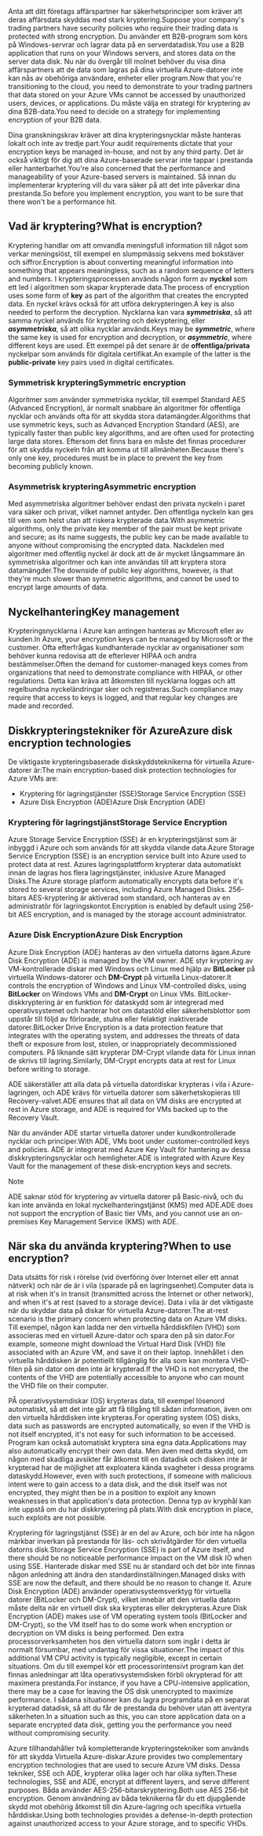 <span data-ttu-id="74c16-101">Anta att ditt företags affärspartner har säkerhetsprinciper som kräver att deras affärsdata skyddas med stark kryptering.</span><span class="sxs-lookup"><span data-stu-id="74c16-101">Suppose your company's trading partners have security policies who require their trading data is protected with strong encryption.</span></span> <span data-ttu-id="74c16-102">Du använder ett B2B-program som körs på Windows-servrar och lagrar data på en serverdatadisk.</span><span class="sxs-lookup"><span data-stu-id="74c16-102">You use a B2B application that runs on your Windows servers, and stores data on the server data disk.</span></span> <span data-ttu-id="74c16-103">Nu när du övergår till molnet behöver du visa dina affärspartners att de data som lagras på dina virtuella Azure-datorer inte kan nås av obehöriga användare, enheter eller program.</span><span class="sxs-lookup"><span data-stu-id="74c16-103">Now that you're transitioning to the cloud, you need to demonstrate to your trading partners that data stored on your Azure VMs cannot be accessed by unauthorized users, devices, or applications.</span></span> <span data-ttu-id="74c16-104">Du måste välja en strategi för kryptering av dina B2B-data.</span><span class="sxs-lookup"><span data-stu-id="74c16-104">You need to decide on a strategy for implementing encryption of your B2B data.</span></span>

<span data-ttu-id="74c16-105">Dina granskningskrav kräver att dina krypteringsnycklar måste hanteras lokalt och inte av tredje part.</span><span class="sxs-lookup"><span data-stu-id="74c16-105">Your audit requirements dictate that your encryption keys be managed in-house, and not by any third party.</span></span> <span data-ttu-id="74c16-106">Det är också viktigt för dig att dina Azure-baserade servrar inte tappar i prestanda eller hanterbarhet.</span><span class="sxs-lookup"><span data-stu-id="74c16-106">You're also concerned that the performance and manageability of your Azure-based servers is maintained.</span></span> <span data-ttu-id="74c16-107">Så innan du implementerar kryptering vill du vara säker på att det inte påverkar dina prestanda.</span><span class="sxs-lookup"><span data-stu-id="74c16-107">So before you implement encryption, you want to be sure that there won't be a performance hit.</span></span>

## <a name="what-is-encryption"></a><span data-ttu-id="74c16-108">Vad är kryptering?</span><span class="sxs-lookup"><span data-stu-id="74c16-108">What is encryption?</span></span>

<span data-ttu-id="74c16-109">Kryptering handlar om att omvandla meningsfull information till något som verkar meningslöst, till exempel en slumpmässig sekvens med bokstäver och siffror.</span><span class="sxs-lookup"><span data-stu-id="74c16-109">Encryption is about converting meaningful information into something that appears meaningless, such as a random sequence of letters and numbers.</span></span> <span data-ttu-id="74c16-110">I krypteringsprocessen används någon form av **nyckel** som ett led i algoritmen som skapar krypterade data.</span><span class="sxs-lookup"><span data-stu-id="74c16-110">The process of encryption uses some form of **key** as part of the algorithm that creates the encrypted data.</span></span> <span data-ttu-id="74c16-111">En nyckel krävs också för att utföra dekrypteringen.</span><span class="sxs-lookup"><span data-stu-id="74c16-111">A key is also needed to perform the decryption.</span></span> <span data-ttu-id="74c16-112">Nycklarna kan vara **_symmetriska_**, så att samma nyckel används för kryptering och dekryptering, eller **_asymmetriska_**, så att olika nycklar används.</span><span class="sxs-lookup"><span data-stu-id="74c16-112">Keys may be **_symmetric_**, where the same key is used for encryption and decryption, or **_asymmetric_**, where different keys are used.</span></span> <span data-ttu-id="74c16-113">Ett exempel på det senare är de **offentliga/privata** nyckelpar som används för digitala certifikat.</span><span class="sxs-lookup"><span data-stu-id="74c16-113">An example of the latter is the **public-private** key pairs used in digital certificates.</span></span>

### <a name="symmetric-encryption"></a><span data-ttu-id="74c16-114">Symmetrisk kryptering</span><span class="sxs-lookup"><span data-stu-id="74c16-114">Symmetric encryption</span></span>

<span data-ttu-id="74c16-115">Algoritmer som använder symmetriska nycklar, till exempel Standard AES (Advanced Encryption), är normalt snabbare än algoritmer för offentliga nycklar och används ofta för att skydda stora datamängder.</span><span class="sxs-lookup"><span data-stu-id="74c16-115">Algorithms that use symmetric keys, such as Advanced Encryption Standard (AES), are typically faster than public key algorithms, and are often used for protecting large data stores.</span></span> <span data-ttu-id="74c16-116">Eftersom det finns bara en måste det finnas procedurer för att skydda nyckeln från att komma ut till allmänheten.</span><span class="sxs-lookup"><span data-stu-id="74c16-116">Because there's only one key, procedures must be in place to prevent the key from becoming publicly known.</span></span>

### <a name="asymmetric-encryption"></a><span data-ttu-id="74c16-117">Asymmetrisk kryptering</span><span class="sxs-lookup"><span data-stu-id="74c16-117">Asymmetric encryption</span></span>

<span data-ttu-id="74c16-118">Med asymmetriska algoritmer behöver endast den privata nyckeln i paret vara säker och privat, vilket namnet antyder. Den offentliga nyckeln kan ges till vem som helst utan att riskera krypterade data.</span><span class="sxs-lookup"><span data-stu-id="74c16-118">With asymmetric algorithms, only the private key member of the pair must be kept private and secure; as its name suggests, the public key can be made available to anyone without compromising the encrypted data.</span></span> <span data-ttu-id="74c16-119">Nackdelen med algoritmer med offentlig nyckel är dock att de är mycket långsammare än symmetriska algoritmer och kan inte användas till att kryptera stora datamängder.</span><span class="sxs-lookup"><span data-stu-id="74c16-119">The downside of public key algorithms, however, is that they're much slower than symmetric algorithms, and cannot be used to encrypt large amounts of data.</span></span>

## <a name="key-management"></a><span data-ttu-id="74c16-120">Nyckelhantering</span><span class="sxs-lookup"><span data-stu-id="74c16-120">Key management</span></span>

<span data-ttu-id="74c16-121">Krypteringsnycklarna i Azure kan antingen hanteras av Microsoft eller av kunden.</span><span class="sxs-lookup"><span data-stu-id="74c16-121">In Azure, your encryption keys can be managed by Microsoft or the customer.</span></span> <span data-ttu-id="74c16-122">Ofta efterfrågas kundhanterade nycklar av organisationer som behöver kunna redovisa att de efterlever HIPAA och andra bestämmelser.</span><span class="sxs-lookup"><span data-stu-id="74c16-122">Often the demand for customer-managed keys comes from organizations that need to demonstrate compliance with HIPAA, or other regulations.</span></span> <span data-ttu-id="74c16-123">Detta kan kräva att åtkomsten till nycklarna loggas och att regelbundna nyckeländringar sker och registreras.</span><span class="sxs-lookup"><span data-stu-id="74c16-123">Such compliance may require that access to keys is logged, and that regular key changes are made and recorded.</span></span>

## <a name="azure-disk-encryption-technologies"></a><span data-ttu-id="74c16-124">Diskkrypteringstekniker för Azure</span><span class="sxs-lookup"><span data-stu-id="74c16-124">Azure disk encryption technologies</span></span>

<span data-ttu-id="74c16-125">De viktigaste krypteringsbaserade diskskyddsteknikerna för virtuella Azure-datorer är:</span><span class="sxs-lookup"><span data-stu-id="74c16-125">The main encryption-based disk protection technologies for Azure VMs are:</span></span>

- <span data-ttu-id="74c16-126">Kryptering för lagringstjänster (SSE)</span><span class="sxs-lookup"><span data-stu-id="74c16-126">Storage Service Encryption (SSE)</span></span>
- <span data-ttu-id="74c16-127">Azure Disk Encryption (ADE)</span><span class="sxs-lookup"><span data-stu-id="74c16-127">Azure Disk Encryption (ADE)</span></span>

### <a name="storage-service-encryption"></a><span data-ttu-id="74c16-128">Kryptering för lagringstjänst</span><span class="sxs-lookup"><span data-stu-id="74c16-128">Storage Service Encryption</span></span>

<span data-ttu-id="74c16-129">Azure Storage Service Encryption (SSE) är en krypteringstjänst som är inbyggd i Azure och som används för att skydda vilande data.</span><span class="sxs-lookup"><span data-stu-id="74c16-129">Azure Storage Service Encryption (SSE) is an encryption service built into Azure used to protect data at rest.</span></span> <span data-ttu-id="74c16-130">Azures lagringsplattform krypterar data automatiskt innan de lagras hos flera lagringstjänster, inklusive Azure Managed Disks.</span><span class="sxs-lookup"><span data-stu-id="74c16-130">The Azure storage platform automatically encrypts data before it's stored to several storage services, including Azure Managed Disks.</span></span> <span data-ttu-id="74c16-131">256-bitars AES-kryptering är aktiverad som standard, och hanteras av en administratör för lagringskontot.</span><span class="sxs-lookup"><span data-stu-id="74c16-131">Encryption is enabled by default using 256-bit AES encryption, and is managed by the storage account administrator.</span></span>

### <a name="azure-disk-encryption"></a><span data-ttu-id="74c16-132">Azure Disk Encryption</span><span class="sxs-lookup"><span data-stu-id="74c16-132">Azure Disk Encryption</span></span>

<span data-ttu-id="74c16-133">Azure Disk Encryption (ADE) hanteras av den virtuella datorns ägare.</span><span class="sxs-lookup"><span data-stu-id="74c16-133">Azure Disk Encryption (ADE) is managed by the VM owner.</span></span> <span data-ttu-id="74c16-134">ADE styr kryptering av VM-kontrollerade diskar med Windows och Linux med hjälp av **BitLocker** på virtuella Windows-datorer och **DM-Crypt** på virtuella Linux-datorer.</span><span class="sxs-lookup"><span data-stu-id="74c16-134">It controls the encryption of Windows and Linux VM-controlled disks, using **BitLocker** on Windows VMs and **DM-Crypt** on Linux VMs.</span></span> <span data-ttu-id="74c16-135">BitLocker-diskkryptering är en funktion för dataskydd som är integrerad med operativsystemet och hanterar hot om datastöld eller säkerhetsblottor som uppstår till följd av förlorade, stulna eller felaktigt inaktiverade datorer.</span><span class="sxs-lookup"><span data-stu-id="74c16-135">BitLocker Drive Encryption is a data protection feature that integrates with the operating system, and addresses the threats of data theft or exposure from lost, stolen, or inappropriately decommissioned computers.</span></span> <span data-ttu-id="74c16-136">På liknande sätt krypterar DM-Crypt vilande data för Linux innan de skrivs till lagring.</span><span class="sxs-lookup"><span data-stu-id="74c16-136">Similarly, DM-Crypt encrypts data at rest for Linux before writing to storage.</span></span>

<span data-ttu-id="74c16-137">ADE säkerställer att alla data på virtuella datordiskar krypteras i vila i Azure-lagringen, och ADE krävs för virtuella datorer som säkerhetskopieras till Recovery-valvet.</span><span class="sxs-lookup"><span data-stu-id="74c16-137">ADE ensures that all data on VM disks are encrypted at rest in Azure storage, and ADE is required for VMs backed up to the Recovery Vault.</span></span>

<span data-ttu-id="74c16-138">När du använder ADE startar virtuella datorer under kundkontrollerade nycklar och principer.</span><span class="sxs-lookup"><span data-stu-id="74c16-138">With ADE, VMs boot under customer-controlled keys and policies.</span></span> <span data-ttu-id="74c16-139">ADE är integrerat med Azure Key Vault för hantering av dessa diskkrypteringsnycklar och hemligheter.</span><span class="sxs-lookup"><span data-stu-id="74c16-139">ADE is integrated with Azure Key Vault for the management of these disk-encryption keys and secrets.</span></span>

> [!NOTE] 
> <span data-ttu-id="74c16-140">ADE saknar stöd för kryptering av virtuella datorer på Basic-nivå, och du kan inte använda en lokal nyckelhanteringstjänst (KMS) med ADE.</span><span class="sxs-lookup"><span data-stu-id="74c16-140">ADE does not support the encryption of Basic tier VMs, and you cannot use an on-premises Key Management Service (KMS) with ADE.</span></span>

## <a name="when-to-use-encryption"></a><span data-ttu-id="74c16-141">När ska du använda kryptering?</span><span class="sxs-lookup"><span data-stu-id="74c16-141">When to use encryption?</span></span>

<span data-ttu-id="74c16-142">Data utsätts för risk i rörelse (vid överföring över Internet eller ett annat nätverk) och när de är i vila (sparade på en lagringsenhet).</span><span class="sxs-lookup"><span data-stu-id="74c16-142">Computer data is at risk when it's in transit (transmitted across the Internet or other network), and when it's at rest (saved to a storage device).</span></span> <span data-ttu-id="74c16-143">Data i vila är det viktigaste när du skyddar data på diskar för virtuella Azure-datorer.</span><span class="sxs-lookup"><span data-stu-id="74c16-143">The at-rest scenario is the primary concern when protecting data on Azure VM disks.</span></span> <span data-ttu-id="74c16-144">Till exempel, någon kan ladda ner den virtuella hårddiskfilen (VHD) som associeras med en virtuell Azure-dator och spara den på sin dator.</span><span class="sxs-lookup"><span data-stu-id="74c16-144">For example, someone might download the Virtual Hard Disk (VHD) file associated with an Azure VM, and save it on their laptop.</span></span> <span data-ttu-id="74c16-145">Innehållet i den virtuella hårddisken är potentiellt tillgänglig för alla som kan montera VHD-filen på sin dator om den inte är krypterad.</span><span class="sxs-lookup"><span data-stu-id="74c16-145">If the VHD is not encrypted, the contents of the VHD are potentially accessible to anyone who can mount the VHD file on their computer.</span></span>

<span data-ttu-id="74c16-146">PÅ operativsystemdiskar (OS) krypteras data, till exempel lösenord automatiskt, så att det inte går att få tillgång till sådan information, även om den virtuella hårddisken inte krypteras.</span><span class="sxs-lookup"><span data-stu-id="74c16-146">For operating system (OS) disks, data such as passwords are encrypted automatically, so even if the VHD is not itself encrypted, it's not easy for such information to be accessed.</span></span> <span data-ttu-id="74c16-147">Program kan också automatiskt kryptera sina egna data.</span><span class="sxs-lookup"><span data-stu-id="74c16-147">Applications may also automatically encrypt their own data.</span></span> <span data-ttu-id="74c16-148">Men även med detta skydd, om någon med skadliga avsikter får åtkomst till en datadisk och disken inte är krypterad har de möjlighet att exploatera kända svagheter i dessa programs dataskydd.</span><span class="sxs-lookup"><span data-stu-id="74c16-148">However, even with such protections, if someone with malicious intent were to gain access to a data disk, and the disk itself was not encrypted, they might then be in a position to exploit any known weaknesses in that application's data protection.</span></span> <span data-ttu-id="74c16-149">Denna typ av kryphål kan inte uppstå om du har diskkryptering på plats.</span><span class="sxs-lookup"><span data-stu-id="74c16-149">With disk encryption in place, such exploits are not possible.</span></span>

<span data-ttu-id="74c16-150">Kryptering för lagringstjänst (SSE) är en del av Azure, och bör inte ha någon märkbar inverkan på prestanda för läs- och skrivåtgärder för den virtuella datorns disk.</span><span class="sxs-lookup"><span data-stu-id="74c16-150">Storage Service Encryption (SSE) is part of Azure itself, and there should be no noticeable performance impact on the VM disk IO when using SSE.</span></span> <span data-ttu-id="74c16-151">Hanterade diskar med SSE nu är standard och det bör inte finnas någon anledning att ändra den standardinställningen.</span><span class="sxs-lookup"><span data-stu-id="74c16-151">Managed disks with SSE are now the default, and there should be no reason to change it.</span></span> <span data-ttu-id="74c16-152">Azure Disk Encryption (ADE) använder operativsystemsverktyg för virtuella datorer (BitLocker och DM-Crypt), vilket innebär att den virtuella datorn måste delta när en virtuell disk ska krypteras eller dekrypteras.</span><span class="sxs-lookup"><span data-stu-id="74c16-152">Azure Disk Encryption (ADE) makes use of VM operating system tools (BitLocker and DM-Crypt), so the VM itself has to do some work when encryption or decryption on VM disks is being performed.</span></span> <span data-ttu-id="74c16-153">Den extra processorverksamheten hos den virtuella datorn som ingår i detta är normalt försumbar, med undantag för vissa situationer.</span><span class="sxs-lookup"><span data-stu-id="74c16-153">The impact of this additional VM CPU activity is typically negligible, except in certain situations.</span></span> <span data-ttu-id="74c16-154">Om du till exempel kör ett processorintensivt program kan det finnas anledningar att låta operativsystemdisken förbli okrypterad för att maximera prestanda.</span><span class="sxs-lookup"><span data-stu-id="74c16-154">For instance, if you have a CPU-intensive application, there may be a case for leaving the OS disk unencrypted to maximize performance.</span></span> <span data-ttu-id="74c16-155">I sådana situationer kan du lagra programdata på en separat krypterad datadisk, så att du får de prestanda du behöver utan att äventyra säkerheten.</span><span class="sxs-lookup"><span data-stu-id="74c16-155">In a situation such as this, you can store application data on a separate encrypted data disk, getting you the performance you need without compromising security.</span></span>

<span data-ttu-id="74c16-156">Azure tillhandahåller två kompletterande krypteringstekniker som används för att skydda Virtuella Azure-diskar.</span><span class="sxs-lookup"><span data-stu-id="74c16-156">Azure provides two complementary encryption technologies that are used to secure Azure VM disks.</span></span> <span data-ttu-id="74c16-157">Dessa tekniker, SSE och ADE, krypterar olika lager och har olika syften.</span><span class="sxs-lookup"><span data-stu-id="74c16-157">These technologies, SSE and ADE, encrypt at different layers, and serve different purposes.</span></span> <span data-ttu-id="74c16-158">Båda använder AES-256-bitarskryptering.</span><span class="sxs-lookup"><span data-stu-id="74c16-158">Both use AES 256-bit encryption.</span></span> <span data-ttu-id="74c16-159">Genom användning av båda teknikerna får du ett djupgående skydd mot obehörig åtkomst till din Azure-lagring och specifika virtuella hårddiskar.</span><span class="sxs-lookup"><span data-stu-id="74c16-159">Using both technologies provides a defense-in-depth protection against unauthorized access to your Azure storage, and to specific VHDs.</span></span>
